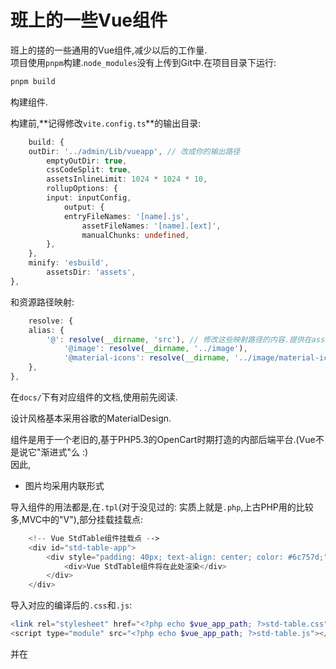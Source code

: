 # 班上的一些Vue组件

班上的搓的一些通用的Vue组件,减少以后的工作量.  
项目使用`pnpm`构建.`node_modules`没有上传到Git中.在项目目录下运行:  

```powershell
pnpm build
```

构建组件.  

构建前,**记得修改`vite.config.ts`**的输出目录:  

```typescript
    build: {
    outDir: '../admin/Lib/vueapp', // 改成你的输出路径
        emptyOutDir: true,
        cssCodeSplit: true,
        assetsInlineLimit: 1024 * 1024 * 10,
        rollupOptions: {
        input: inputConfig,
            output: {
            entryFileNames: '[name].js',
                assetFileNames: '[name].[ext]',
                manualChunks: undefined,
        },
    },
    minify: 'esbuild',
        assetsDir: 'assets',
},
```

和资源路径映射:  

```typescript
    resolve: {
    alias: {
        '@': resolve(__dirname, 'src'), // 修改这些映射路径的内容.提供在assets_sync中(尽量)  
            '@image': resolve(__dirname, '../image'),
            '@material-icons': resolve(__dirname, '../image/material-icons'), 
    },
},
```

在`docs/`下有对应组件的文档,使用前先阅读.  

设计风格基本采用谷歌的MaterialDesign.  

组件是用于一个老旧的,基于PHP5.3的OpenCart时期打造的内部后端平台.(Vue不是说它"渐进式"么 :)  
因此,  

- 图片均采用内联形式  

导入组件的用法都是,在`.tpl`(对于没见过的: 实质上就是`.php`,上古PHP用的比较多,MVC中的"V"),<html>部分挂载挂载点:  

```php
    <!-- Vue StdTable组件挂载点 -->
    <div id="std-table-app">
        <div style="padding: 40px; text-align: center; color: #6c757d;">
            <div>Vue StdTable组件将在此处渲染</div>
        </div>
    </div>
```

导入对应的编译后的`.css`和`.js`:  

```php
<link rel="stylesheet" href="<?php echo $vue_app_path; ?>std-table.css" /> # 我配置了$vue_app_path全局变量,对应导出的路径
<script type="module" src="<?php echo $vue_app_path; ?>std-table.js"></script>
```

并在<script>部分配置参数:  

```php
    window.stdTableConfig = {
        tableName: '日库存明细表',
        fields: [
            {title: '数量',},
            {title: '条码',},
            {title: '品牌',},
        ],
        dataUrl: window.location.pathname + '?route=caiwu/daily_inventory_detail/getTableData&token=' + window.pageConfig.token,
    };
```

即可使用.  

组件大致程度上的水平也就是尽量做到比*"能跑就行"*稍微完善一点...不过如果觉得有用的上的话,不妨点个Star了.  

***不定期更新***  


> 高度依赖Claude 4 :-/  
